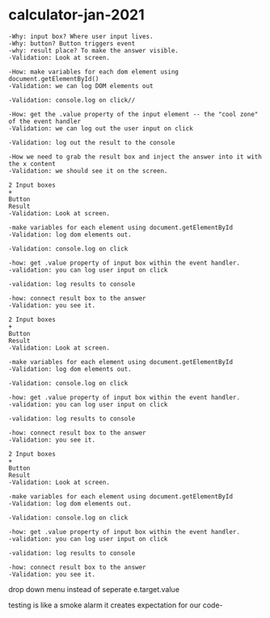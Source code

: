 # calculator-jan-2021

<!-- -Addition: 2 user input boxes, a plus sign, and a button, a result place. -->
    -Why: input box? Where user input lives.
    -Why: button? Button triggers event
    -why: result place? To make the answer visible.
    -Validation: Look at screen.
<!-- //-1 Grab DOM elements (input box and button) in javascript (using the id attribute) -->
    -How: make variables for each dom element using document.getElementById()
    -Validation: we can log DOM elements out
<!-- -//2 Add event listener to the button -->
    -Validation: console.log on click//
<!-- -3 Get access to what the user typed om -->
    -How: get the .value property of the input element -- the "cool zone" of the event handler
    -Validation: we can log out the user input on click
<!-- -4 Use the input to calculate the results -->
    -Validation: log out the result to the console
<!-- -5 Display that result to the user -->
    -How we need to grab the result box and inject the answer into it with the x content
    -Validation: we should see it on the screen.

<!-- -Subtraction -->
    2 Input boxes
    +
    Button
    Result
    -Validation: Look at screen.
<!-- -1 Dom elements for input box, button, result -->
    -make variables for each element using document.getElementById
    -Validation: log dom elements out.
<!-- -2 Add event listener to button -->
    -Validation: console.log on click
<!-- -3 Get access to user input -->
    -how: get .value property of input box within the event handler.
    -validation: you can log user input on click
<!-- -4 Use input to calculate results to the console log -->
    -validation: log results to console
<!-- -5 Display the result -->
    -how: connect result box to the answer
    -Validation: you see it.

<!-- -Multiplication -->
    2 Input boxes
    +
    Button
    Result
    -Validation: Look at screen.
<!-- -1 Dom elements for input box, button, result -->
    -make variables for each element using document.getElementById
    -Validation: log dom elements out.
<!-- -2 Add event listener to button -->
    -Validation: console.log on click
<!-- -3 Get access to user input -->
    -how: get .value property of input box within the event handler.
    -validation: you can log user input on click
<!-- -4 Use input to calculate results to the console log -->
    -validation: log results to console
<!-- -5 Display the result -->
    -how: connect result box to the answer
    -Validation: you see it.

<!-- -Division -->
    2 Input boxes
    +
    Button
    Result
    -Validation: Look at screen.
<!-- -1 Dom elements for input box, button, result -->
    -make variables for each element using document.getElementById
    -Validation: log dom elements out.
<!-- -2 Add event listener to button -->
    -Validation: console.log on click
<!-- -3 Get access to user input -->
    -how: get .value property of input box within the event handler.
    -validation: you can log user input on click
<!-- -4 Use input to calculate results to the console log -->
    -validation: log results to console
<!-- -5 Display the result -->
    -how: connect result box to the answer
    -Validation: you see it.

drop down menu instead of seperate 
e.target.value

testing is like a smoke alarm
it creates expectation for our code-